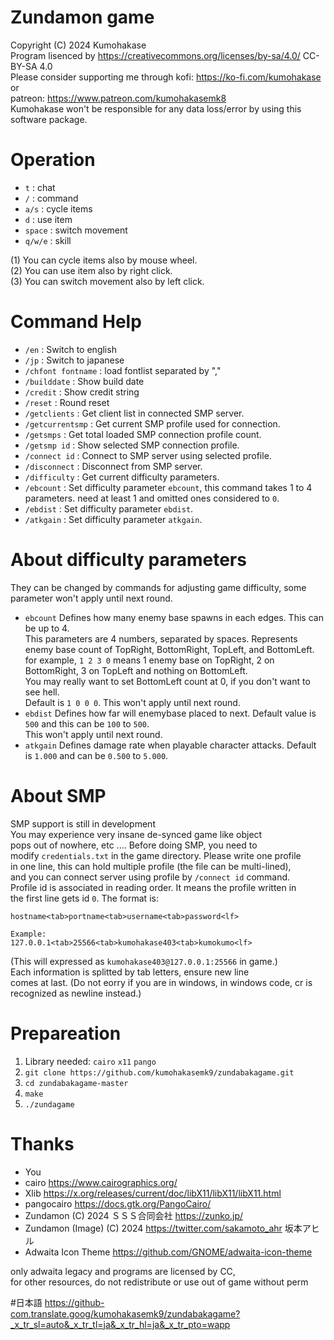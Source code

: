 # Zundamon game
Copyright (C) 2024 Kumohakase    
Program lisenced by https://creativecommons.org/licenses/by-sa/4.0/ CC-BY-SA 4.0      
Please consider supporting me through 
kofi: https://ko-fi.com/kumohakase or    
patreon: https://www.patreon.com/kumohakasemk8     
Kumohakase won't be responsible for any data loss/error by using this software package.      
   
# Operation
- `t`       : chat
- `/`       : command
- `a/s`     : cycle items
- `d`       : use item
- `space`   : switch movement
- `q/w/e`   : skill
   
(1) You can cycle items also by mouse wheel.   
(2) You can use item also by right click.   
(3) You can switch movement also by left click.   
   
# Command Help
- `/en`              : Switch to english
- `/jp`              : Switch to japanese
- `/chfont fontname` : load fontlist separated by ","
- `/builddate`       : Show build date
- `/credit`          : Show credit string
- `/reset`           : Round reset
- `/getclients`      : Get client list in connected SMP server.   
- `/getcurrentsmp`   : Get current SMP profile used for connection.         
- `/getsmps`         : Get total loaded SMP connection profile count.   
- `/getsmp id`       : Show selected SMP connection profile.  
- `/connect id`      : Connect to SMP server using selected profile.   
- `/disconnect`      : Disconnect from SMP server.  
- `/difficulty`      : Get current difficulty parameters.
- `/ebcount`         : Set difficulty parameter `ebcount`, this command takes 1 to 4 parameters. need at least 1 and omitted ones considered to `0`.
- `/ebdist`          : Set difficulty parameter `ebdist`.
- `/atkgain`         : Set difficulty parameter `atkgain`.
    
# About difficulty parameters
They can be changed by commands for adjusting game difficulty, some    
parameter won't apply until next round.   
 - `ebcount`
   Defines how many enemy base spawns in each edges. This can be up to 4.    
   This parameters are 4 numbers, separated by spaces. Represents enemy base count of TopRight, BottomRight, TopLeft, and BottomLeft.    
   for example, `1 2 3 0` means 1 enemy base on TopRight, 2 on BottomRight, 3 on TopLeft and nothing on BottomLeft.    
   You may really want to set BottomLeft count at 0, if you don't want to see hell.    
   Default is `1 0 0 0`. This won't apply until next round.    
 - `ebdist`
   Defines how far will enemybase placed to next. Default value is `500` and this can be `100` to `500`.    
   This won't apply until next round.     
 - `atkgain`
   Defines damage rate when playable character attacks. Default is `1.000` and can be `0.500` to `5.000`.

# About SMP   
SMP support is still in development      
You may experience very insane de-synced game like object   
pops out of nowhere, etc ....   Before doing SMP, you need to   
modify `credentials.txt` in the game directory. Please write one profile   
in one line, this can hold multiple profile (the file can be multi-lined),   
and you can connect server using profile by `/connect id` command.   
Profile id is associated in reading order. It means the profile written in    
the first line gets id `0`. The format is:   
```
hostname<tab>portname<tab>username<tab>password<lf>

Example:
127.0.0.1<tab>25566<tab>kumohakase403<tab>kumokumo<lf>
```
(This will expressed as `kumohakase403@127.0.0.1:25566` in game.)    
Each information is splitted by tab letters, ensure new line    
comes at last. (Do not eorry if you are in windows, in windows code, cr
is recognized as newline instead.)   
   
# Prepareation
1. Library needed: `cairo` `x11` `pango`
2. `git clone https://github.com/kumohakasemk9/zundabakagame.git`
3. `cd zundabakagame-master`
4.	`make`
5. `./zundagame`
   
# Thanks
- You
- cairo https://www.cairographics.org/
- Xlib https://x.org/releases/current/doc/libX11/libX11/libX11.html
- pangocairo https://docs.gtk.org/PangoCairo/
- Zundamon (C) 2024 ＳＳＳ合同会社 https://zunko.jp/
- Zundamon (Image) (C) 2024 https://twitter.com/sakamoto_ahr 坂本アヒル
- Adwaita Icon Theme https://github.com/GNOME/adwaita-icon-theme

only adwaita legacy and programs are licensed by CC,   
for other resources, do not redistribute or use out of game without perm    

#日本語
https://github-com.translate.goog/kumohakasemk9/zundabakagame?_x_tr_sl=auto&_x_tr_tl=ja&_x_tr_hl=ja&_x_tr_pto=wapp
